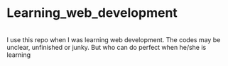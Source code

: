 # Learning_web_development
<br>
I use this repo when I was learning web development.
The codes may be unclear, unfinished or junky.
But who can do perfect when he/she is learning
